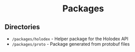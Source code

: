 <div align="center">

# Packages

</div>

## Directories

-   `/packages/holodex` - Helper package for the Holodex API
-   `/packages/proto` - Package generated from protobuf files
